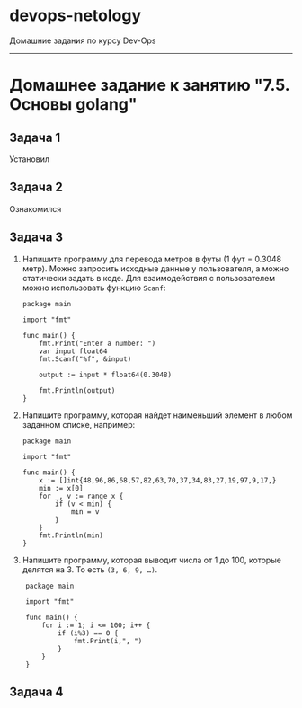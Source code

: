 # devops-netology
Домашние задания по курсу Dev-Ops

------

# Домашнее задание к занятию "7.5. Основы golang"


## Задача 1


Установил


## Задача 2


Ознакомился 


## Задача 3


1. Напишите программу для перевода метров в футы (1 фут = 0.3048 метр). Можно запросить исходные данные 
у пользователя, а можно статически задать в коде.
    Для взаимодействия с пользователем можно использовать функцию `Scanf`:
    ```
    package main

    import "fmt"

    func main() {
        fmt.Print("Enter a number: ")
        var input float64
        fmt.Scanf("%f", &input)

        output := input * float64(0.3048)

        fmt.Println(output)    
    }
    ```
 
1. Напишите программу, которая найдет наименьший элемент в любом заданном списке, например:
    ```
    package main

    import "fmt"

    func main() {
        x := []int{48,96,86,68,57,82,63,70,37,34,83,27,19,97,9,17,}
    	min := x[0]
    	for _, v := range x {
            if (v < min) {
                min = v
            }
    	}
        fmt.Println(min)   
    }
    ```
1. Напишите программу, которая выводит числа от 1 до 100, которые делятся на 3. То есть `(3, 6, 9, …)`.


```
    package main

    import "fmt"

    func main() {
    	for i := 1; i <= 100; i++ {
    		if (i%3) == 0 {
    			fmt.Print(i,", ")
    		}
    	}
    }
```


## Задача 4